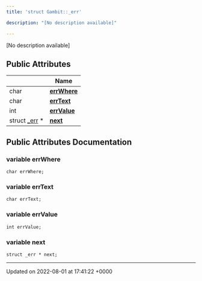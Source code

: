 ```yaml
---
title: 'struct Gambit::_err'

description: "[No description available]"

---
```









[No description available]

## Public Attributes

|                | Name           |
| -------------- | -------------- |
| char | **[errWhere](/documentation/code/darkbit_development/classes/structgambit_1_1__err/#variable-errwhere)**  |
| char | **[errText](/documentation/code/darkbit_development/classes/structgambit_1_1__err/#variable-errtext)**  |
| int | **[errValue](/documentation/code/darkbit_development/classes/structgambit_1_1__err/#variable-errvalue)**  |
| struct [_err](/documentation/code/darkbit_development/classes/structgambit_1_1__err/) * | **[next](/documentation/code/darkbit_development/classes/structgambit_1_1__err/#variable-next)**  |

## Public Attributes Documentation

### variable errWhere

```
char errWhere;
```


### variable errText

```
char errText;
```


### variable errValue

```
int errValue;
```


### variable next

```
struct _err * next;
```


-------------------------------

Updated on 2022-08-01 at 17:41:22 +0000